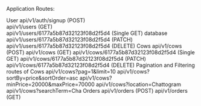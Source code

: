 Application Routes:

User
api/v1/auth/signup (POST)<br>
api/v1/users (GET)<br>
api/v1/users/6177a5b87d32123f08d2f5d4 (Single GET) database
api/v1/users/6177a5b87d32123f08d2f5d4 (PATCH)
api/v1/users/6177a5b87d32123f08d2f5d4 (DELETE)
Cows
api/v1/cows (POST)
api/v1/cows (GET)
api/v1/cows/6177a5b87d32123f08d2f5d4 (Single GET)
api/v1/cows/6177a5b87d32123f08d2f5d4 (PATCH)
api/v1/cows/6177a5b87d32123f08d2f5d4 (DELETE)
Pagination and Filtering routes of Cows
api/v1/cows?pag=1&limit=10
api/v1/cows?sortBy=price&sortOrder=asc
api/v1/cows?minPrice=20000&maxPrice=70000
api/v1/cows?location=Chattogram
api/v1/cows?searchTerm=Cha
Orders
api/v1/orders (POST)
api/v1/orders (GET)
